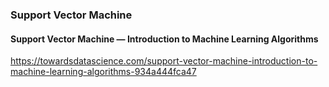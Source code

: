 ### Support Vector Machine
#### Support Vector Machine — Introduction to Machine Learning Algorithms
https://towardsdatascience.com/support-vector-machine-introduction-to-machine-learning-algorithms-934a444fca47  
  
  
